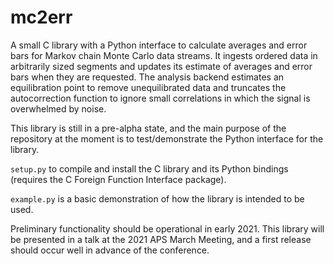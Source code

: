 # mc2err

A small C library with a Python interface to calculate averages and error bars for Markov chain Monte Carlo data streams.
It ingests ordered data in arbitrarily sized segments and updates its estimate of averages and error bars when they are requested.
The analysis backend estimates an equilibration point to remove unequilibrated data
 and truncates the autocorrection function to ignore small correlations in which the signal is overwhelmed by noise.

This library is still in a pre-alpha state,
and the main purpose of the repository at the moment is to test/demonstrate the Python interface for the library.

`setup.py` to compile and install the C library and its Python bindings (requires the C Foreign Function Interface package).
 
`example.py` is a basic demonstration of how the library is intended to be used.

Preliminary functionality should be operational in early 2021.
This library will be presented in a talk at the 2021 APS March Meeting,
 and a first release should occur well in advance of the conference.

